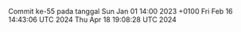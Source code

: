 Commit ke-55 pada tanggal Sun Jan 01 14:00 2023 +0100
Fri Feb 16 14:43:06 UTC 2024
Thu Apr 18 19:08:28 UTC 2024
